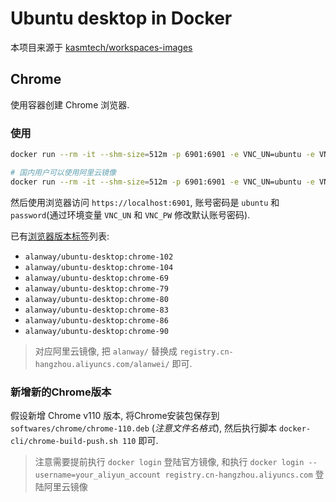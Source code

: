 # Ubuntu desktop in Docker

本项目来源于 [kasmtech/workspaces-images](https://github.com/kasmtech/workspaces-images)

## Chrome

使用容器创建 Chrome 浏览器.

### 使用

```bash
docker run --rm -it --shm-size=512m -p 6901:6901 -e VNC_UN=ubuntu -e VNC_PW=password alanway/ubuntu-desktop:chrome-89

# 国内用户可以使用阿里云镜像
docker run --rm -it --shm-size=512m -p 6901:6901 -e VNC_UN=ubuntu -e VNC_PW=password registry.cn-hangzhou.aliyuncs.com/alanwei/ubuntu-desktop:chrome-89
```

然后使用浏览器访问 `https://localhost:6901`, 账号密码是 `ubuntu` 和 `password`(通过环境变量 `VNC_UN` 和 `VNC_PW` 修改默认账号密码).

已有[浏览器版本标签](https://hub.docker.com/r/alanway/ubuntu-desktop/tags)列表:

* `alanway/ubuntu-desktop:chrome-102`
* `alanway/ubuntu-desktop:chrome-104`
* `alanway/ubuntu-desktop:chrome-69`
* `alanway/ubuntu-desktop:chrome-79`
* `alanway/ubuntu-desktop:chrome-80`
* `alanway/ubuntu-desktop:chrome-83`
* `alanway/ubuntu-desktop:chrome-86`
* `alanway/ubuntu-desktop:chrome-90`

> 对应阿里云镜像, 把 `alanway/` 替换成 `registry.cn-hangzhou.aliyuncs.com/alanwei/` 即可.


### 新增新的Chrome版本

假设新增 Chrome v110 版本, 将Chrome安装包保存到 `softwares/chrome/chrome-110.deb` (*注意文件名格式*), 然后执行脚本 `docker-cli/chrome-build-push.sh 110` 即可.

> 注意需要提前执行 `docker login` 登陆官方镜像, 和执行 `docker login --username=your_aliyun_account registry.cn-hangzhou.aliyuncs.com` 登陆阿里云镜像
